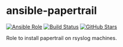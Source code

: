 # ansible-papertrail

[![Ansible Role](https://img.shields.io/ansible/role/5963.svg)](https://galaxy.ansible.com/detail#/role/5963)
[![Build Status](https://travis-ci.org/shrikeh/ansible-papertrail-rsyslog.svg)](https://travis-ci.org/shrikeh/ansible-papertrail-rsyslog)
[![GitHub Stars](https://img.shields.io/github/stars/shrikeh/ansible-papertrail-rsyslog.svg)](https://github.com/shrikeh/ansible-papertrail-rsyslog)

Role to install papertrail on rsyslog machines.
